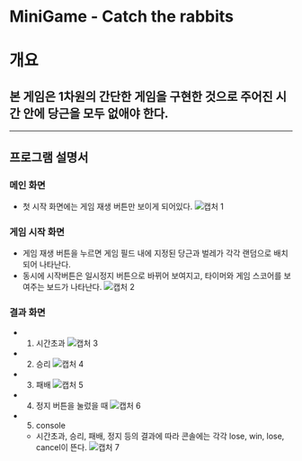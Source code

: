 # MiniGame - Catch the rabbits

# 개요

## 본 게임은 1차원의 간단한 게임을 구현한 것으로 주어진 시간 안에 당근을 모두 없애야 한다.

---

## 프로그램 설명서

### 메인 화면

- 첫 시작 화면에는 게임 재생 버튼만 보이게 되어있다.
  ![캡처 1](https://user-images.githubusercontent.com/63761624/113818443-bb765780-97b2-11eb-8626-8cf0d803a0c8.PNG)

### 게임 시작 화면

- 게임 재생 버튼을 누르면 게임 필드 내에 지정된 당근과 벌레가 각각 랜덤으로 배치되어 나타난다.
- 동시에 시작버튼은 일시정지 버튼으로 바뀌어 보여지고, 타이머와 게임 스코어를 보여주는 보드가 나타난다.
  ![캡처 2](https://user-images.githubusercontent.com/63761624/113818775-43f4f800-97b3-11eb-9ad4-4fb009e1f886.PNG)

### 결과 화면

- 1. 시간초과
     ![캡처 3](https://user-images.githubusercontent.com/63761624/113819589-79e6ac00-97b4-11eb-9302-0b44b24523de.PNG)
- 2. 승리
     ![캡처 4](https://user-images.githubusercontent.com/63761624/113819682-9a166b00-97b4-11eb-82f8-f22fdb248e89.PNG)
- 3. 패배
     ![캡처 5](https://user-images.githubusercontent.com/63761624/113819724-ae5a6800-97b4-11eb-93ab-2875d50a8a3d.PNG)
- 4. 정지 버튼을 눌렀을 때
     ![캡처 6](https://user-images.githubusercontent.com/63761624/113819760-b9ad9380-97b4-11eb-8833-cfb325703a26.PNG)
- 5. console
  - 시간초과, 승리, 패배, 정지 등의 결과에 따라 콘솔에는 각각 lose, win, lose, cancel이 뜬다.
    ![캡처 7](https://user-images.githubusercontent.com/63761624/113819854-dba71600-97b4-11eb-81e0-41e726ad5f8b.PNG)
